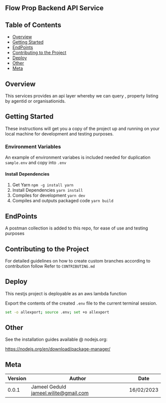 ## Flow Prop Backend API Service
## Table of Contents

- [Overview](#Overview)
- [Getting Started](#getting-started)
- [EndPoints](#EndPoints)
- [Contributing to the Project](#contributing-to-the-project)
- [Deploy](#deploy)
- [Other](#other)
- [Meta](#meta)

## Overview

This services provides an api layer whereby we can query , property listing by agentid or organisationids.

## Getting Started

These instructions will get you a copy of the project up and running on your local machine for development and testing purposes.

### Environment Variables 
An example of environment variabes is included needed for duplication `sample.env` and copy into `.env`

#### Install Dependencies
1. Get Yarn
``
    npm -g install yarn
``
2. Install Dependencies
``
yarn install
``
3. Compiles for development
``
yarn dev
``
4. Compiles and outputs packaged code
``
yarn build
``

## EndPoints

A postman collection is added to this repo, for ease of use and testing purposes


## Contributing to the Project

For detailed guidelines on how to create custom branches according to contribution follow
Refer to `CONTRIBUTING.md`

## Deploy

This nestjs project is deployable as an aws lambda function


Export the contents of the created `.env` file to the current terminal session.

```bash
set -o allexport; source .env; set +o allexport
```

## Other

See the installation guides available @ nodejs.org:

https://nodejs.org/en/download/package-manager/

## Meta

| Version | Author                                          | Date       |
| ------- | ----------------------------------------------- | ---------- |
| 0.0.1   | Jameel Geduld <jameel.wilite@gmail.com> | 16/02/2023 |



